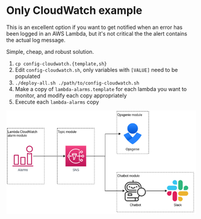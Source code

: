 # Only CloudWatch example

This is an excellent option if you want to get notified when an error has been logged in an AWS Lambda, but it's not critical the the alert contains the actual log message.

Simple, cheap, and robust solution.

1. `cp config-cloudwatch.{template,sh}`
1. Edit `config-cloudwatch.sh`, only variables with `[VALUE]` need to be populated
1. `./deploy-all.sh ./path/to/config-cloudwatch.sh`
1. Make a copy of `lambda-alarms.template` for each lambda you want to monitor, and modify each copy appropriately
1. Execute each `lambda-alarms` copy

![overview](./img/overview.png)

